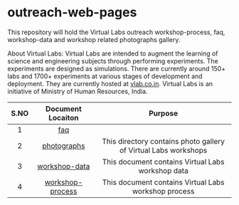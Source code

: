 # outreach-web-pages

  This repository will hold the Virtual Labs outreach
  workshop-process, faq, workshop-data and workshop related
  photographs gallery.

  About Virtual Labs: Virtual Labs are intended to augment
  the learning of science and engineering subjects through
  performing experiments. The experiments are designed as
  simulations. There are currently around 150+ labs and
  1700+ experiments at various stages of development and
  deployment. They are currently hosted at
  [vlab.co.in](https://www.vlab.co.in/). Virtual Labs is an
  initiative of Ministry of Human Resources, India.


| S.NO | Document Locaiton| Purpose  |
| :---: | :---: | :---: |
| 1 | [faq](https://github.com/virtual-labs/outreach-web-pages/blob/main/faq/virtual-labs-workshop-faq.org) |  | This document contains Virtual Labs faq
| 2 | [photographs](https://github.com/virtual-labs/outreach-web-pages/tree/main/photographs) | This directory contains photo gallery of Virtual Labs workshops  |
| 3 | [workshop-data](https://github.com/virtual-labs/outreach-web-pages/blob/main/workshop-data/workshops-data.csv) | This document contains Virtual Labs workshop data |
| 4 | [workshop-process](https://github.com/virtual-labs/outreach-web-pages/blob/main/workshop-process/workshop-process.org) | This document contains Virtual Labs workshop process|


 